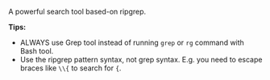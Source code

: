 A powerful search tool based-on ripgrep.

**Tips:**
- ALWAYS use Grep tool instead of running `grep` or `rg` command with Bash tool.
- Use the ripgrep pattern syntax, not grep syntax. E.g. you need to escape braces like `\\{` to search for `{`.
